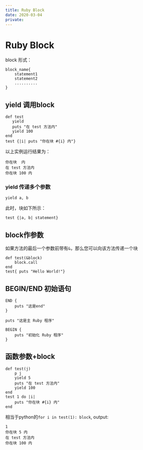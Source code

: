 ```yaml
---
title: Ruby Block
date: 2020-03-04
private: 
---
```

# Ruby Block
block 形式：

    block_name{
        statement1
        statement2
        ..........
    }

## yield 调用block
    
    def test
       yield
       puts "在 test 方法内"
       yield 100
    end
    test {|i| puts "你在块 #{i} 内"}

以上实例运行结果为：

    你在块  内
    在 test 方法内
    你在块 100 内

### yield 传递多个参数

    yield a, b

此时，块如下所示：

    test {|a, b| statement}

## block作参数
如果方法的最后一个参数前带有`&`，那么您可以向该方法传递一个块

    def test(&block)
        block.call
    end
    test{ puts "Hello World!"}

## BEGIN/END 初始语句

    END {
        puts "这是end"
    }
 
    puts "这是主 Ruby 程序"
    
    BEGIN {
        puts "初始化 Ruby 程序"
    }

## 函数参数+block

    def test(j)
        p j
        yield 5
        puts "在 test 方法内"
        yield 100
    end
    test 1 do |i| 
        puts "你在块 #{i} 内"
    end

相当于python的`for i in test(1): block`, output:

    1
    你在块 5 内
    在 test 方法内
    你在块 100 内